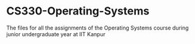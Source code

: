# CS330-Operating-Systems
The files for all the assignments of the Operating Systems course during junior undergraduate year at IIT Kanpur

